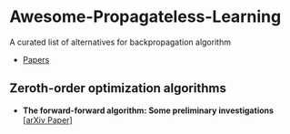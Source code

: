 # Awesome-Propagateless-Learning
A curated list of alternatives for backpropagation algorithm

* [Papers](#Papers)

## Zeroth-order optimization algorithms


* **The forward-forward algorithm: Some preliminary investigations** [[arXiv Paper]](https://arxiv.org/abs/2212.13345)
